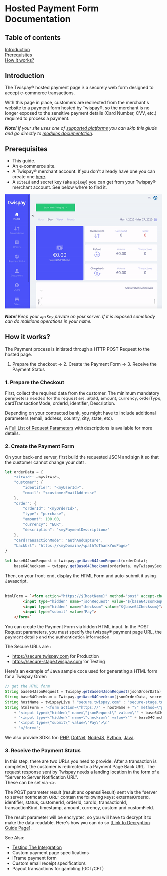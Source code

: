 # Hosted Payment Form Documentation

## Table of contents

[Introduction](#introduction)  
[Prerequisites](#prerequisites)  
[How it works?](#how-it-works)  


## Introduction

The Twispay® hosted payment page is a securely web form designed to accept e-commerce transactions.

With this page in place, customers are redirected from the merchant's website to a payment form hosted by Twispay®,
so the merchant is no longer exposed to the sensitive payment details (Card Number, CVV, etc.) required to process a payment.   

***Note!** If your site uses one of [supported platforms](#TODO) you can skip this giude
and go directly to [modules documentation](#TODO).*


## Prerequisites
- This guide.
- An e-commerce site.
- A Twispay® merchant account. If you don't already have one you can create one [here](https://merchant-stage.twispay.com/auth/signup).
- A `siteId` and secret key (aka `apiKey`) you can get from your Twispay® merchant account. See below where to find it.

![](siteID&apiKey.gif)

***Note!** Keep your `apiKey` private on your server. If it is exposed somebody can do malitions operations in your name.*


## How it works?

The Payment process is initiated through a HTTP POST Request to the hosted page.  

1. Prepare the checkout &#8594; 2. Create the Payment Form &#8594; 3. Receive the Payment Status


### 1. Prepare the Checkout

First, collect the required data from the customer.
The minimum mandatory parameters needed for the request are: siteId, amount, currency, orderType, cardTransactionMode, orderId, identifier, Description.

Depending on your contracted bank, you might have to include additional parameters (email, address, country, city, state, etc).

A [Full List of Request Parameters](https://github.com/Twispay/twispay.github.io/blob/master/full-request-params.md) with descriptions is available for more details. 


### 2. Create the Payment Form

On your back-end server, first build the requested JSON and sign it so that the customer cannot change your data. 

```javascript
let orderData = {
    "siteId": <mySiteId>,
    "customer": {
        "identifier": "<myUserId>",
        "email": "<customerEmailAddress>"
    },
    "order": {
        "orderId": "<myOrderId>",
        "type": "purchase",
        "amount": 100.00,
        "currency": "EUR",
        "description": "<myPaymentDescription>"
    },
    "cardTransactionMode": "authAndCapture",
    "backUrl": "https://<myDomain>/<pathToThankYouPage>"
}

let base64JsonRequest = twispay.getBase64JsonRequest(orderData);
    base64Checksum = twispay.getBase64Checksum(orderData, myTwispaySecretKey);
```

Then, on your front-end, display the HTML Form and auto-submit it using Javascript. 

```HTML

htmlForm = `<form action="https://${hostName}" method="post" accept-charset="UTF-8">
        <input type="hidden" name="jsonRequest" value="${base64JsonRequest}">
        <input type="hidden" name="checksum" value="${base64Checksum}">
        <input type="submit" value="Pay">
    </form>`

```


You can create the Payment Form via hidden HTML input. 
In the POST Request parameters, you must specify the twispay® payment page URL, the payment details and the authentication information. 

The Secure URLs are : 
- https://secure.twispay.com for Production 
- https://secure-stage.twispay.com for Testing 

Here's an example of Java sample code used for generating a HTML form for a Twispay Order: 

```Java
// get the HTML form
String base64JsonRequest = Twispay.getBase64JsonRequest(jsonOrderData);
String base64Checksum = Twispay.getBase64Checksum(jsonOrderData, secretKey.getBytes(StandardCharsets.UTF_8));
String hostName = twispayLive ? "secure.twispay.com" : "secure-stage.twispay.com";
String htmlForm = "<form action=\"https://" + hostName + "\" method=\"post\" accept-charset=\"UTF-8\">\n"
    + "<input type=\"hidden\" name=\"jsonRequest\" value=\"" + base64JsonRequest + "\">\n"
    + "<input type=\"hidden\" name=\"checksum\" value=\"" + base64Checksum + "\">\n"
    + "<input type=\"submit\" value=\"Pay\">\n"
    + "</form>";
```
We also provide SDKs for: [PHP](https://github.com/Twispay/hostedpage-php-sdk), [DotNet](https://github.com/Twispay/hostedpage-dotnet-sdk), [NodeJS](https://github.com/Twispay/hostedpage-nodejs-sdk), [Python](https://github.com/Twispay/hostedpage-python-sdk), [Java](https://github.com/Twispay/hostedpage-java-sdk).

### 3. Receive the Payment Status

In this step, there are two URLs you need to provide. 
After a transaction is completed, the customer is redirected to a Payment Page Back URL. 
The request response sent by Twispay needs a landing location in the form of a "Server to Server Notification URL".  
These can be set via <>. 

The POST parameter result (result and opensslResult) sent via the “server to server notification URL” contain the following keys: externalOrderId, identifier, status, customerId, orderId, cardId, transactionId, transactionKind, timestamp, amount, currency, custom and customField.

The result parameter will be encrypted, so you will have to decrypt it to make the data readable. 
Here's how you can do so [[Link to Decryption Guide Page](https://github.com/Twispay/twispay.github.io/blob/master/Response%20Decryption%20Guide)].

See Also:

- [Testing The Intergration](https://github.com/Twispay/twispay.github.io/blob/master/integration-tests.md)
- Custom payment page specifications
- iFrame payment form
- Custom email receipt specifications
- Payout transactions for gambling (OCT/CFT)
